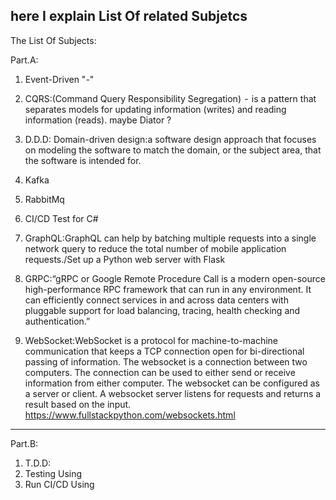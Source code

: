here I explain List Of related Subjetcs
----------------------------------------
The List Of Subjects:

Part.A:
1. Event-Driven "-"

2. CQRS:(Command Query Responsibility Segregation)  -  is a pattern that separates models for updating information (writes) and reading information (reads).
   maybe Diator ?

3. D.D.D: Domain-driven design:a software design approach that focuses on modeling the software to match the domain, or the subject area, that the software is 
   intended for.   

4. Kafka											
5. RabbitMq

5. CI/CD Test for C#
6. GraphQL:GraphQL can help by batching multiple requests into a single network query to reduce the total number of mobile application requests./Set up a Python web server with Flask

7. GRPC:“gRPC or Google Remote Procedure Call is a modern open-source high-performance RPC framework that can run in any environment. It can efficiently connect services in and 
   across data centers with pluggable support for load balancing, tracing, health checking and authentication.”

8. WebSocket:WebSocket is a protocol for machine-to-machine communication that keeps a TCP connection open for bi-directional passing of information. The websocket is a connection between two computers. The connection can be used to either send or receive information from either computer. The websocket can be configured as a server or client. A websocket server listens for requests and returns a result based on the input. https://www.fullstackpython.com/websockets.html
--------------------------------------------------------
Part.B:
1. T.D.D:
2. Testing Using 
3. Run CI/CD Using 
